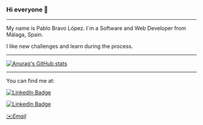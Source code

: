 ### Hi everyone 👋
---

My name is Pablo Bravo López. I´m a Software and Web Developer from Málaga, Spain.


I like new challenges and learn during the process.

---

[![Anurag's GitHub stats](https://github-readme-stats.vercel.app/api?username=blosky01)](https://github.com/blosky01/github-readme-stats)

---

You can find me at: 

[![LinkedIn Badge](https://img.shields.io/badge/LinkedIn-Profile-informational?style=flat&logo=linkedin&logoColor=white&color=0D76A8)](https://www.linkedin.com/in/pablo-bravo-lopez-404518231/)


[![LinkedIn Badge](https://img.shields.io/twitter/follow/01PabloBravo?style=social
)](https://twitter.com/01PabloBravo)

[✉️*Email*](mailto:bravo.lopezpablo01@#gmail.com)

